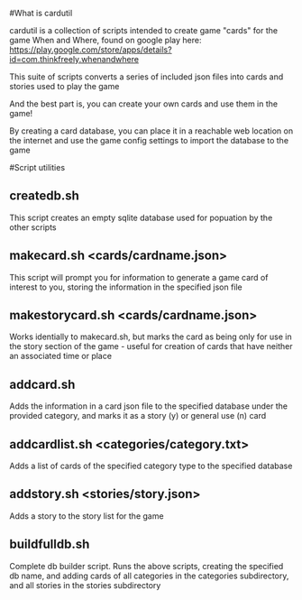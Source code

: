 #What is cardutil

cardutil is a collection of scripts intended to create game "cards" for the game When and Where, found on google play here:
https://play.google.com/store/apps/details?id=com.thinkfreely.whenandwhere


This suite of scripts converts a series of included json files into cards and stories used to play the game

And the best part is, you can create your own cards and use them in the game!

By creating a card database, you can place it in a reachable web location on the internet and use the game config settings to import the database to the game

#Script utilities

## createdb.sh <dbname>
This script creates an empty sqlite database used for popuation by the other scripts

## makecard.sh <cards/cardname.json>
This script will prompt you for information to generate a game card of interest to you, storing the information in the specified json file

## makestorycard.sh <cards/cardname.json>
Works identially to makecard.sh, but marks the card as being only for use in the story section of the game - useful for creation of cards that have neither an associated time or place

## addcard.sh <dbname> <card json file> <category> <storycard>
Adds the information in a card json file to the specified database under the provided category, and marks it as a story (y) or general use (n) card

## addcardlist.sh <dbname> <categories/category.txt>
Adds a list of cards of the specified category type to the specified database

## addstory.sh <dbname> <stories/story.json>
Adds a story to the story list for the game

## buildfulldb.sh <dbname>
Complete db builder script.  Runs the above scripts, creating the specified db name, and adding cards of all categories in the categories subdirectory, and all stories in the stories subdirectory



